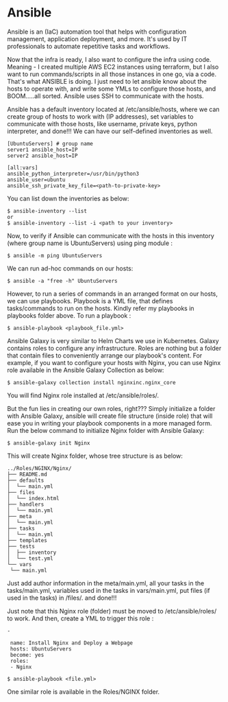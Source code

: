# Ansible
Ansible is an (IaC) automation tool that helps with configuration management, application deployment, and more. It's used by IT professionals to automate repetitive tasks and workflows.

Now that the infra is ready, I also want to configure the infra using code. Meaning - I created multiple AWS EC2 instances using terraform, but I also want to run commands/scripts in all those instances in one go, via a code. That's what ANSIBLE is doing. I just need to let ansible know about the hosts to operate with, and write some YMLs to configure those hosts, and BOOM.....all sorted.
Ansible uses SSH to communicate with the hosts. 

Ansible has a default inventory located at /etc/ansible/hosts, where we can create group of hosts to work with (IP addresses), set variables to communicate with those hosts, like username, private keys, python interpreter, and done!!!
We can have our self-defined inventories as well.
~~~
[UbuntuServers] # group name
server1 ansible_host=IP
server2 ansible_host=IP

[all:vars]
ansible_python_interpreter=/usr/bin/python3
ansible_user=ubuntu
ansible_ssh_private_key_file=<path-to-private-key>
~~~
You can list down the inventories as below:
~~~
$ ansible-inventory --list
or
$ ansible-inventory --list -i <path to your inventory>
~~~

Now, to verify if Ansible can communicate with the hosts in this inventory (where group name is UbuntuServers) using ping module :
~~~
$ ansible -m ping UbuntuServers
~~~

We can run ad-hoc commands on our hosts:
~~~
$ ansible -a "free -h" UbuntuServers
~~~

However, to run a series of commands in an arranged format on our hosts, we can use playbooks. Playbook is a YML file, that defines tasks/commands to run on the hosts. Kindly refer my playbooks in playbooks folder above.
To run a playbook :
~~~
$ ansible-playbook <playbook_file.yml>
~~~

Ansible Galaxy is very similar to Helm Charts we use in Kubernetes. Galaxy contains roles to configure any infrastructure. Roles are nothing but a folder that contain files to conveniently arrange our playbook's content. For example, if you want to configure your hosts with Nginx, you can use Nginx role available in the Ansible Galaxy Collection as below:
~~~
$ ansible-galaxy collection install nginxinc.nginx_core
~~~
You will find Nginx role installed at /etc/ansible/roles/. 

But the fun lies in creating our own roles, right??? Simply initialize a folder with Ansible Galaxy, ansible will create file structure (inside role) that will ease you in writing your playbook components in a more managed form. Run the below command to initialize Nginx folder with Ansible Galaxy:
~~~
$ ansible-galaxy init Nginx
~~~
This will create Nginx folder, whose tree structure is as below:
~~~
../Roles/NGINX/Nginx/
├── README.md
├── defaults
│  └── main.yml
├── files
│  └── index.html
├── handlers
│  └── main.yml
├── meta
│  └── main.yml
├── tasks
│  └── main.yml
├── templates
├── tests
│  ├── inventory
│  └── test.yml
└── vars
 └── main.yml
~~~
Just add author information in the meta/main.yml, all your tasks in the tasks/main.yml, variables used in the tasks in vars/main.yml, put files (if used in the tasks) in /files/. and done!!!

Just note that this Nginx role (folder) must be moved to /etc/ansible/roles/ to work. And then, create a YML to trigger this role :
~~~
-

 name: Install Nginx and Deploy a Webpage
 hosts: UbuntuServers
 become: yes
 roles:
 - Nginx
~~~
~~~
$ ansible-playbook <file.yml>
~~~
One similar role is available in the Roles/NGINX folder.
